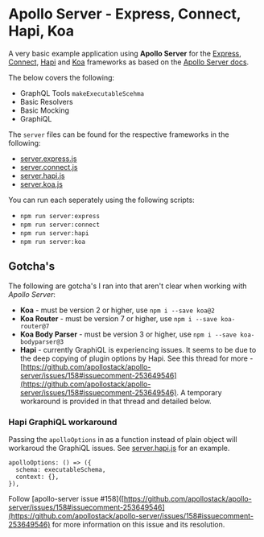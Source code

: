 # Apollo Server - Express, Connect, Hapi, Koa

A very basic example application using **Apollo Server** for the [Express](http://expressjs.com/), [Connect](), [Hapi]() and [Koa]() frameworks as based on the [Apollo Server docs](https://github.com/apollostack/apollo-server).

The below covers the following:

* GraphQL Tools `makeExecutableScehma`
* Basic Resolvers
* Basic Mocking
* GraphiQL

The `server` files can be found for the respective frameworks in the following:

* [server.express.js](server.express.js)
* [server.connect.js](server.connect.js)
* [server.hapi.js](server.hapi.js)
* [server.koa.js](server.koa.js)

You can run each seperately using the following scripts:

* `npm run server:express`
* `npm run server:connect`
* `npm run server:hapi`
* `npm run server:koa`


## Gotcha's

The following are gotcha's I ran into that aren't clear when working with *Apollo Server*:

* **Koa** - must be version 2 or higher, use `npm i --save koa@2`
* **Koa Router** - must be version 7 or higher, use `npm i --save koa-router@7`
* **Koa Body Parser** - must be version 3 or higher, use `npm i --save koa-bodyparser@3`
* **Hapi** - currently GraphiQL is experiencing issues. It seems to be due to the deep copying of plugin options by Hapi. See this thread for more - [https://github.com/apollostack/apollo-server/issues/158#issuecomment-253649546](https://github.com/apollostack/apollo-server/issues/158#issuecomment-253649546). A temporary workaround is provided in that thread and detailed below.


### Hapi GraphiQL workaround

Passing the `apolloOptions` in as a function instead of plain object will workaroud the GraphiQL issues. See [server.hapi.js](server.hapi.js) for an example.

```
apolloOptions: () => ({
  schema: executableSchema,
  context: {},
}),
```

Follow [apollo-server issue #158]([https://github.com/apollostack/apollo-server/issues/158#issuecomment-253649546](https://github.com/apollostack/apollo-server/issues/158#issuecomment-253649546) for more information on this issue and its resolution.




